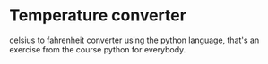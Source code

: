 # Temperature converter
celsius to fahrenheit converter using the python language, that's an exercise from the course python for everybody. 
